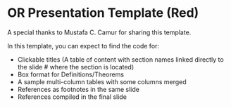 # OR Presentation Template (Red)

A special thanks to Mustafa C. Camur for sharing this template.

In this template, you can expect to find the code for:
- Clickable titles (A table of content with section names linked directly to the slide # where the section is located)
- Box format for Definitions/Theorems
- A sample multi-column tables with some columns merged
- References as footnotes in the same slide
- References compiled in the final slide
